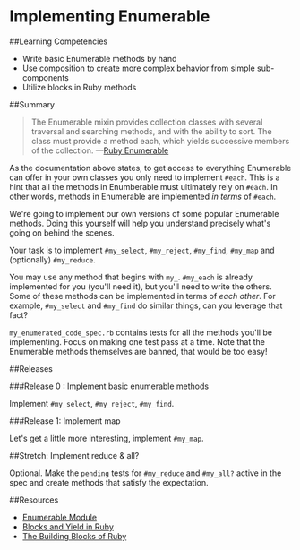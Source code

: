 # Implementing Enumerable

##Learning Competencies

* Write basic Enumerable methods by hand
* Use composition to create more complex behavior from simple sub-components
* Utilize blocks in Ruby methods

##Summary

> The Enumerable mixin provides collection classes with several traversal and searching methods, and with the ability to sort. The class must provide a method each, which yields successive members of the collection.
—[Ruby Enumerable](http://ruby-doc.org/core-2.1.0/Enumerable.html)

As the documentation above states, to get access to everything Enumerable can offer in your own classes you only need to implement `#each`. This is a hint that all the methods in Enumberable must ultimately rely on `#each`. In other words, methods in Enumerable are implemented _in terms_ of `#each`.

We're going to implement our own versions of some popular Enumerable methods. Doing this yourself will help you understand precisely what's going on behind the scenes.

Your task is to implement `#my_select`, `#my_reject`, `#my_find`, `#my_map` and (optionally) `#my_reduce`.

You may use any method that begins with `my_`. `#my_each` is already implemented for you (you'll need it), but you'll need to write the others. Some of these methods can be implemented in terms of _each other_. For example, `#my_select` and `#my_find` do similar things, can you leverage that fact?

`my_enumerated_code_spec.rb` contains tests for all the methods you'll be implementing. Focus on making one test pass at a time. Note that the Enumerable methods themselves are banned, that would be too easy!

##Releases

###Release 0 : Implement basic enumerable methods

Implement `#my_select`, `#my_reject`, `#my_find`.

###Release 1: Implement map

Let's get a little more interesting, implement `#my_map`.

##Stretch: Implement reduce & all?

Optional. Make the `pending` tests for `#my_reduce` and `#my_all?` active in the spec and create methods that satisfy the expectation.

##Resources

* [Enumerable Module](http://ruby-doc.org/core-2.1.0/Enumerable.html)
* [Blocks and Yield in Ruby](http://stackoverflow.com/questions/3066703/blocks-and-yields-in-ruby)
* [The Building Blocks of Ruby](http://yehudakatz.com/2010/02/07/the-building-blocks-of-ruby/)
